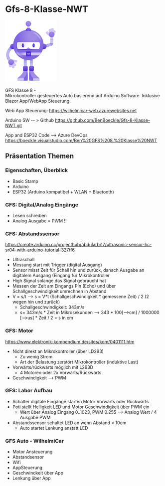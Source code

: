 # Gfs-8-Klasse-NWT

![alt text](WilhelmiCarLogo.png?raw=true)

GFS Klasse 8 -  
Mikrokontroller gesteuertes Auto basierend auf Arduino Software. Inklusive Blazor App/WebApp Steuerung.

Web App Steuerung: 
https://wilhelmicar-web.azurewebsites.net

Arduino SW -- > Github
https://github.com/BenBoeckle/Gfs-8-Klasse-NWT.git

App and ESP32 Code --> Azure DevOps
https://boeckle.visualstudio.com/Ben%20GFS%208.%20Klasse%20NWT


## Präsentation Themen

### Eigenschaften, Überblick
- Basic Stamp
- Arduino
- ESP32 (Arduino kompatibel + WLAN + Bluetooth)

### GFS: Digital/Analog Eingänge
- Lesen schreiben
- Analog Ausgabe = PWM !!

### GFS: Abstandssensor
https://create.arduino.cc/projecthub/abdularbi17/ultrasonic-sensor-hc-sr04-with-arduino-tutorial-327ff6
- Ultraschall
- Messung start mit Trigger (digital Ausgang)
- Sensor misst Zeit für Schall hin und zurück, danach Ausgabe an digitalem Ausgang (Eingang für Mikrokontroller 
- High Signal solange das Signal gebraucht hat
- Messen der Zeit am Eingangs Pin (Echo) und über Schallgeschwindigkeit umrechnen in Abstand
- V = s/t  --> s = V*t  (Schallgeschwindigkeit * gemessene Zeit) / 2 (2 wegen hin und zurück)
  - Schallgeschwindigkeit: 343m/s
  - s= 343m/s * Zeit in Mikrosekunden --> 343 * 100[-->cm] / 1000000 [-->us] * Zeit / 2 = s in cm

### GFS: Motor
https://www.elektronik-kompendium.de/sites/kom/0401111.htm
- Nicht direkt an Mikrokontroller (über LD293)
  - Zu wenig Strom
  - Art der Belastung zerstört Mikrokontroller (induktive Last)
- Vorwärts/rückwärts möglich mit L293D
  - 4 Motoren oder 2x Vorwärts/Rückwärts
- Geschwindigkeit --> PWM

### GFS: Labor Aufbau
- Schalter digitale Eingänge starten Motor Vorwärts oder Rückwärts
- Poti stellt Helligkeit LED und Motor Geschwindigkeit über PWM ein
  - Wert über Analog Eingang 0..1023, PWM 0.255 --> Analog Wert / 4 Ausgabe PWM
- Abstandssensor schaltet LED an wenn Abstand < 10cm
  - Auto startet Lenkung anstatt LED


### GFS Auto - WilhelmiCar
- Motor Ansteuerung
- Abstandsensor
- Wifi
- AppSteuerung
- Geschwindkeit über App
- Lenkung über App

